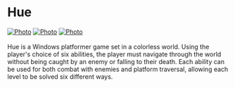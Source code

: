 Hue
=========
<a href="http://andrewpinion.com/img/h1b.jpg"><img src="http://andrewpinion.com/img/h1.jpg" alt="Photo" class="photogrid"></a>
<a href="http://andrewpinion.com/img/h2b.jpg"><img src="http://andrewpinion.com/img/h2.jpg" alt="Photo" class="photogrid"></a>
<a href="http://andrewpinion.com/img/h3b.jpg"><img src="http://andrewpinion.com/img/h3.jpg" alt="Photo" class="photogrid"></a><br><br>
Hue is a Windows platformer game set in a colorless world. Using the player's choice of six abilities,
the player must navigate through the world without being caught by an enemy or falling to their death.
Each ability can be used for both combat with enemies and platform traversal, allowing each level to be solved six different ways.
<br>

